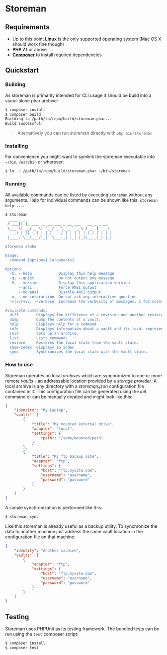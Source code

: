 
# Storeman

## Requirements

- Up to this point __Linux__ is the only supported operating system (Mac OS X should work fine though)
- __PHP 7.1__ or above
- [__Composer__](https://getcomposer.org/) to install required dependencies

## Quickstart

### Building

As storeman is primarily intended for CLI usage it should be build into a stand-alone phar archive:   
    
```bash
$ composer install
$ composer build
Building to /path/to/repo/build/storeman.phar...
Build successful!
```

> Alternatively you can run storeman directly with `php bin/storeman`

### Installing

For convenience you might want to symlink the storeman executable into `~/bin`, `/usr/bin` or wherever:

```bash
$ ln -s /path/to/repo/build/storeman.phar ~/bin/storeman
```

### Running

All available commands can be listed by executing `storeman` without any arguments. Help for individual commands can be shown like this: `storeman help ...`.

```bash
$ storeman
  ____  _                                       
 / ___|| |_ ___  _ __ ___ _ __ ___   __ _ _ __  
 \___ \| __/ _ \| '__/ _ \ '_ ` _ \ / _` | '_ \ 
  ___) | || (_) | | |  __/ | | | | | (_| | | | |
 |____/ \__\___/|_|  \___|_| |_| |_|\__,_|_| |_|

Storeman alpha

Usage:
  command [options] [arguments]

Options:
  -h, --help            Display this help message
  -q, --quiet           Do not output any message
  -V, --version         Display this application version
      --ansi            Force ANSI output
      --no-ansi         Disable ANSI output
  -n, --no-interaction  Do not ask any interactive question
  -v|vv|vvv, --verbose  Increase the verbosity of messages: 1 for normal output, 2 for more verbose output and 3 for debug

Available commands:
  diff        Displays the difference of a revision and another revision or the current local state.
  dump        Dump the contents of a vault.
  help        Displays help for a command
  info        Displays information about a vault and its local representation.
  init        Sets up an archive.
  list        Lists commands
  restore     Restores the local state from the vault state.
  show-index  Displays an index
  sync        Synchronizes the local state with the vault state.
```

### How to use

Storeman operates on local _archives_ which are synchronized to one or more remote _vaults_ - an addressable location provided by a _storage provider_. A local archive is any directory with a _storeman.json_ configuration file contained in it. This configuration file can be generated using the _init_ command or can be manually created and might look like this:

```json
{
    "identity": "My Laptop",
    "vaults": [
        {
            "title": "My mounted external drive",
            "adapter": "local",
            "settings": {
                "path": "/some/mounted/path"
            }
        },
        {
            "title": "My ftp backup site",
            "adapter": "ftp",
            "settings": {
                "host": "ftp.mysite.com",
                "username": "username",
                "password": "password"
            }
        }
    ]
}
```

A simple synchronization is performed like this:

```bash
$ storeman sync
```

Like this storeman is already useful as a backup utility. To synchronize the data to another machine just address the same vault location in the configuration file on that machine:

```json
{
    "identity": "Another machine",
    "vaults": [
        {
            "adapter": "ftp",
            "settings": {
                "host": "ftp.mysite.com",
                "username": "username",
                "password": "password"
            }
        }
    ]
}
```

## Testing

Storeman uses PHPUnit as its testing framework. The bundled tests can be run using the `test` composer script:

```bash
$ composer install
$ composer test
```
